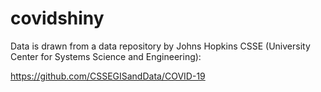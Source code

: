 # covidshiny
Data is drawn from a data repository by Johns Hopkins CSSE (University Center for Systems Science and Engineering):

https://github.com/CSSEGISandData/COVID-19

